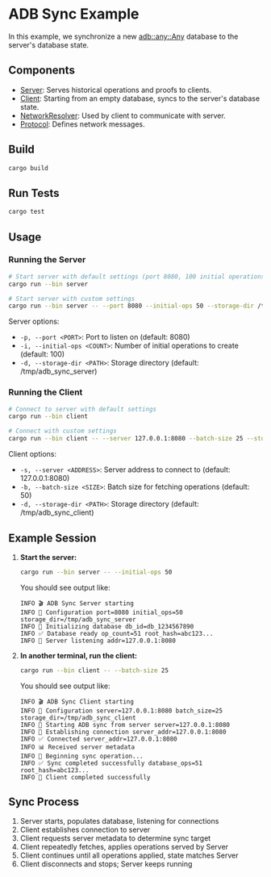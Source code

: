 # ADB Sync Example

In this example, we synchronize a new [adb::any::Any](../../storage/src/adb/any/mod.rs) database to the server's database state.

## Components

- [Server](src/bin/server.rs): Serves historical operations and proofs to clients.
- [Client](src/bin/client.rs): Starting from an empty database, syncs to the server's database state.
- [NetworkResolver](src/resolver.rs): Used by client to communicate with server.
- [Protocol](src/protocol.rs): Defines network messages.

## Build

```bash
cargo build
```

## Run Tests

```bash
cargo test
```

## Usage

### Running the Server

```bash
# Start server with default settings (port 8080, 100 initial operations)
cargo run --bin server

# Start server with custom settings
cargo run --bin server -- --port 8080 --initial-ops 50 --storage-dir /tmp/my_server
```

Server options:
- `-p, --port <PORT>`: Port to listen on (default: 8080)
- `-i, --initial-ops <COUNT>`: Number of initial operations to create (default: 100)
- `-d, --storage-dir <PATH>`: Storage directory (default: /tmp/adb_sync_server)

### Running the Client

```bash
# Connect to server with default settings
cargo run --bin client

# Connect with custom settings
cargo run --bin client -- --server 127.0.0.1:8080 --batch-size 25 --storage-dir /tmp/my_client
```

Client options:
- `-s, --server <ADDRESS>`: Server address to connect to (default: 127.0.0.1:8080)
- `-b, --batch-size <SIZE>`: Batch size for fetching operations (default: 50)
- `-d, --storage-dir <PATH>`: Storage directory (default: /tmp/adb_sync_client)

## Example Session

1. **Start the server:**
   ```bash
   cargo run --bin server -- --initial-ops 50
   ```
   
   You should see output like:
   ```
   INFO 🎬 ADB Sync Server starting
   INFO 🔧 Configuration port=8080 initial_ops=50 storage_dir=/tmp/adb_sync_server
   INFO 💾 Initializing database db_id=db_1234567890
   INFO ✅ Database ready op_count=51 root_hash=abc123...
   INFO 🚀 Server listening addr=127.0.0.1:8080
   ```

2. **In another terminal, run the client:**
   ```bash
   cargo run --bin client -- --batch-size 25
   ```
   
   You should see output like:
   ```
   INFO 🎬 ADB Sync Client starting
   INFO 🔧 Configuration server=127.0.0.1:8080 batch_size=25 storage_dir=/tmp/adb_sync_client
   INFO 🚀 Starting ADB sync from server server=127.0.0.1:8080
   INFO 🔗 Establishing connection server_addr=127.0.0.1:8080
   INFO ✅ Connected server_addr=127.0.0.1:8080
   INFO 📊 Received server metadata
   INFO 🔄 Beginning sync operation...
   INFO ✅ Sync completed successfully database_ops=51 root_hash=abc123...
   INFO 🎉 Client completed successfully
   ```

## Sync Process

1. Server starts, populates database, listening for connections
2. Client establishes connection to server
3. Client requests server metadata to determine sync target
4. Client repeatedly fetches, applies operations served by Server
5. Client continues until all operations applied, state matches Server
6. Client disconnects and stops; Server keeps running
